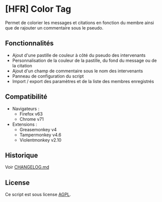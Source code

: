 [HFR] Color Tag
==================

Permet de colorier les messages et citations en fonction du membre ainsi que de rajouter un commentaire sous le pseudo.

## Fonctionnalités
- Ajout d'une pastille de couleur à côté du pseudo des intervenants
- Personnalisation de la couleur de la pastille, du fond du message ou de la citation
- Ajout d'un champ de commentaire sous le nom des intervenants
- Panneau de configuration du script
- Import / export des paramètres et de la liste des membres enregistrés

## Compatibilité

- Navigateurs : 
  - Firefox v63
  - Chrome v71
- Extensions :
  - Greasemonkey v4
  - Tampermonkey v4.6
  - Violentmonkey v2.10

## Historique

Voir [CHANGELOG.md](CHANGELOG.md)

## License

Ce script est sous license [AGPL](LICENSE).
